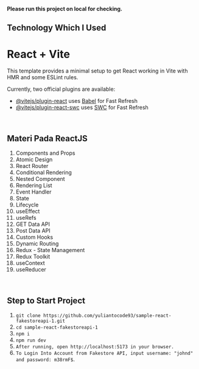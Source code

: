 **Please run this project on local for checking.**

## Technology Which I Used

# React + Vite

This template provides a minimal setup to get React working in Vite with HMR and some ESLint rules.

Currently, two official plugins are available:

- [@vitejs/plugin-react](https://github.com/vitejs/vite-plugin-react/blob/main/packages/plugin-react/README.md) uses [Babel](https://babeljs.io/) for Fast Refresh
- [@vitejs/plugin-react-swc](https://github.com/vitejs/vite-plugin-react-swc) uses [SWC](https://swc.rs/) for Fast Refresh

<br />

## Materi Pada ReactJS

1. Components and Props
2. Atomic Design
3. React Router
4. Conditional Rendering
5. Nested Component
6. Rendering List
7. Event Handler
8. State
9. Lifecycle
10. useEffect
11. useRefs
12. GET Data API
13. Post Data API
14. Custom Hooks
15. Dynamic Routing
16. Redux - State Management
17. Redux Toolkit
18. useContext
19. useReducer

<br />

## Step to Start Project

1. `git clone https://github.com/yuliantocode93/sample-react-fakestoreapi-1.git`
2. `cd sample-react-fakestoreapi-1`
3. `npm i`
4. `npm run dev`
5. `After running, open http://localhost:5173 in your browser.`
6. `To Login Into Account from Fakestore API, input username: "johnd" and password: m38rmF$`.
